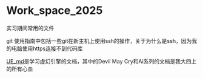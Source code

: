 # Work_space_2025
实习期间常用的文件

git 使用指南中包括一些git在新主机上使用ssh的操作，关于为什么是ssh，因为我的电脑使用https连接不到代码库



[UE_md](UE_md/XMind)是学习虚幻引擎的文档，其中的Devil May Cry和Ai系列的文档是我大四上的所有心血
